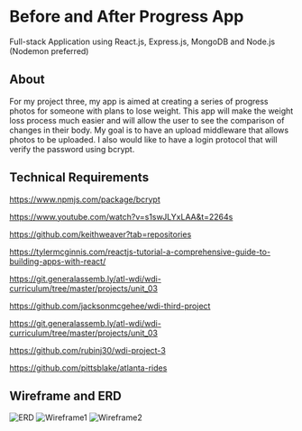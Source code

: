 # Before and After Progress App


Full-stack Application using React.js, Express.js, MongoDB and Node.js (Nodemon preferred)

## About

For my project three, my app is aimed at creating a series of progress photos for someone with plans to lose weight. This app will make the weight loss process much easier and will allow the user to see the comparison of changes in their body. My goal is to have an upload middleware that allows photos to be uploaded. I also would like to have a login protocol that will verify the password using bcrypt.

## Technical Requirements

https://www.npmjs.com/package/bcrypt

https://www.youtube.com/watch?v=s1swJLYxLAA&t=2264s

https://github.com/keithweaver?tab=repositories

https://tylermcginnis.com/reactjs-tutorial-a-comprehensive-guide-to-building-apps-with-react/

https://git.generalassemb.ly/atl-wdi/wdi-curriculum/tree/master/projects/unit_03

https://github.com/jacksonmcgehee/wdi-third-project

https://git.generalassemb.ly/atl-wdi/wdi-curriculum/tree/master/projects/unit_03

https://github.com/rubinj30/wdi-project-3

https://github.com/pittsblake/atlanta-rides

## Wireframe and ERD

![ERD](https://i.imgur.com/NvAD6cn.png)
![Wireframe1](https://i.imgur.com/5BcLgqD.png)
![Wireframe2](https://i.imgur.com/0Kfea6y.png)
